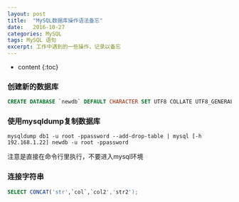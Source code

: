 ```yaml
---
layout: post
title:  "MySQL数据库操作语法备忘"
date:   2016-10-27
categories: MySQL
tags: MySQL 语句 
excerpt: 工作中遇到的一些操作，记录以备忘
---
```


* content
{:toc}


### 创建新的数据库

```sql
CREATE DATABASE `newdb` DEFAULT CHARACTER SET UTF8 COLLATE UTF8_GENERAL_CI;
```



### 使用mysqldump复制数据库

```shell
mysqldump db1 -u root -ppassword --add-drop-table | mysql [-h 192.168.1.22] newdb -u root -ppassword
```

注意是直接在命令行里执行，不要进入mysql环境





### 连接字符串

```sql
SELECT CONCAT('str',`col`,`col2','str2');
```

